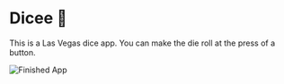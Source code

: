 # Dicee 🎲

This is a Las Vegas dice app. You can make the die roll at the press of a button. 


![Finished App](https://github.com/londonappbrewery/Images/blob/master/dicee-demo.gif)

